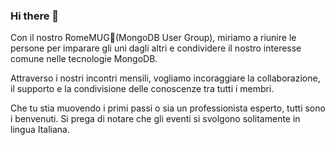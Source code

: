 ### Hi there 👋

Con il nostro RomeMUG🌿(MongoDB User Group), miriamo a riunire le persone per imparare gli uni dagli altri e condividere il nostro interesse comune nelle tecnologie MongoDB. 

Attraverso i nostri incontri mensili, vogliamo incoraggiare la collaborazione, il supporto e la condivisione delle conoscenze tra tutti i membri. 

Che tu stia muovendo i primi passi o sia un professionista esperto, tutti sono i benvenuti. 
Si prega di notare che gli eventi si svolgono solitamente in lingua Italiana.

<!--
**RomeMUG/RomeMUG** is a ✨ _special_ ✨ repository because its `README.md` (this file) appears on your GitHub profile.

Here are some ideas to get you started:

- 🔭 I’m currently working on ...
- 🌱 I’m currently learning ...
- 👯 I’m looking to collaborate on ...
- 🤔 I’m looking for help with ...
- 💬 Ask me about ...
- 📫 How to reach me: ...
- 😄 Pronouns: ...
- ⚡ Fun fact: ...
-->
